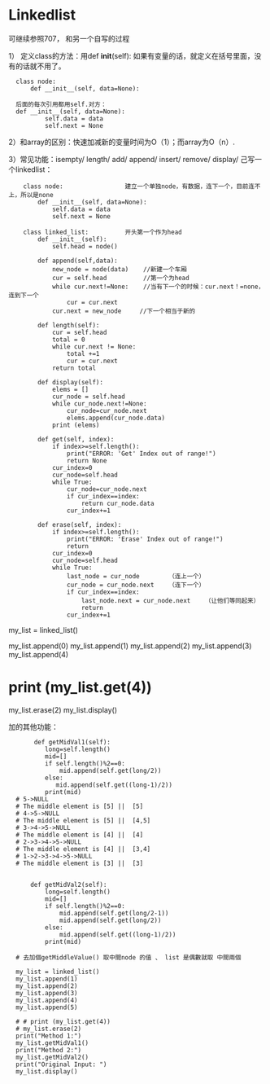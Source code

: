 # Linkedlist


可继续参照707， 和另一个自写的过程

1） 定义class的方法：用def __init__(self):
如果有变量的话，就定义在括号里面，没有的话就不用了。

      class node:
          def __init__(self, data=None):

      后面的每次引用都用self.对方：
      def __init__(self, data=None):
              self.data = data
              self.next = None
        
2）和array的区别：快速加减新的变量时间为O（1）；而array为O（n）.      


3）常见功能：isempty/ length/ add/ append/ insert/ remove/ display/ 
己写一个linkedlist：

        class node:                 建立一个单独node，有数据，连下一个，目前连不上，所以是none
            def __init__(self, data=None):
                self.data = data
                self.next = None

        class linked_list:          开头第一个作为head
            def __init__(self):
                self.head = node()

            def append(self,data):  
                new_node = node(data)    //新建一个车厢
                cur = self.head          //第一个为head
                while cur.next!=None:    //当有下一个的时候：cur.next！=none，连到下一个
                    cur = cur.next
                cur.next = new_node     //下一个相当于新的

            def length(self):
                cur = self.head
                total = 0
                while cur.next != None:
                    total +=1
                    cur = cur.next
                return total 

            def display(self):
                elems = []
                cur_node = self.head
                while cur_node.next!=None:
                    cur_node=cur_node.next
                    elems.append(cur_node.data)
                print (elems)

            def get(self, index):
                if index>=self.length():
                    print("ERROR: 'Get' Index out of range!")
                    return None
                cur_index=0
                cur_node=self.head
                while True:
                    cur_node=cur_node.next
                    if cur_index==index: 
                        return cur_node.data
                    cur_index+=1

            def erase(self, index):
                if index>=self.length():
                    print("ERROR: 'Erase' Index out of range!")
                    return
                cur_index=0
                cur_node=self.head
                while True:
                    last_node = cur_node        （连上一个）
                    cur_node = cur_node.next    （连下一个）
                    if cur_index==index: 
                        last_node.next = cur_node.next    （让他们等同起来）
                        return 
                    cur_index+=1
 

my_list = linked_list()

my_list.append(0)
my_list.append(1)
my_list.append(2)
my_list.append(3)
my_list.append(4)

# print (my_list.get(4))
my_list.erase(2)
my_list.display()


加的其他功能：

           def getMidVal1(self):
              long=self.length()
              mid=[]
              if self.length()%2==0:
                  mid.append(self.get(long/2))
              else:
                 mid.append(self.get((long-1)/2))
              print(mid)
      # 5->NULL
      # The middle element is [5] ||  [5]
      # 4->5->NULL   
      # The middle element is [5] ||  [4,5]
      # 3->4->5->NULL
      # The middle element is [4] ||  [4]
      # 2->3->4->5->NULL
      # The middle element is [4] ||  [3,4]
      # 1->2->3->4->5->NULL
      # The middle element is [3] ||  [3]


          def getMidVal2(self):
              long=self.length()
              mid=[]
              if self.length()%2==0:
                  mid.append(self.get(long/2-1))
                  mid.append(self.get(long/2))
              else:
                  mid.append(self.get((long-1)/2))
              print(mid)

      # 去加個getMiddleValue() 取中間node 的值 、 list 是偶數就取 中間兩個

      my_list = linked_list()
      my_list.append(1)
      my_list.append(2)
      my_list.append(3)
      my_list.append(4)
      my_list.append(5)

      # # print (my_list.get(4))
      # my_list.erase(2)
      print("Method 1:")
      my_list.getMidVal1()
      print("Method 2:")
      my_list.getMidVal2()
      print("Original Input: ")
      my_list.display()
              
              
  
